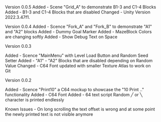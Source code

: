 Version 0.0.5
Added - Scene "Grid_A" to demonstrate B1-3 and C1-4 Blocks
Added - B1-3 and C1-4 Blocks that are disabled 
Changed - Unity Version 2022.3.47f1.

Version 0.0.4
Added - Scence "Fork_A" and "Fork_B" to demonstrate "A1" and "A2" blocks
Added - Dummy Goal Marker
Added - MazeBlock Colors are changing softly
Added - Show Debug Text on Space

Version 0.0.3

Added - Scence "MainMenu" with Level Load Button and Random Seed Setter
Added - "A1" - "A2" Blocks that are disabled depending on Random Value
Changed - C64 Font updated with smaller Texture Atlas to work on Git 
 
Version 0.0.2

Added - Scence "Print10" a C64 mockup to showcase the "10 Print .." functionality
Added - C64 Font
Added - 64 text script Random ╱ or ╲ character is printed endlessly

Known Issues - On long scrolling the text offset is wrong and at some point the newly printed text is not 
visible anymore
